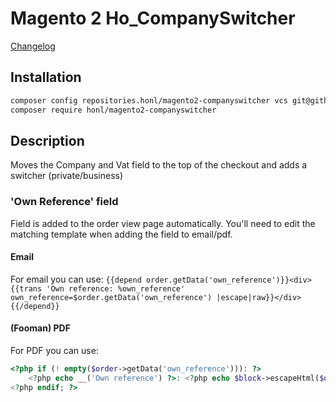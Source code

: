 # Magento 2 Ho_CompanySwitcher

[Changelog](CHANGELOG.md)

## Installation
```BASH
composer config repositories.honl/magento2-companyswitcher vcs git@github.com:ho-nl/magento2-Ho_CompanySwitcher.git
composer require honl/magento2-companyswitcher
```

## Description
Moves the Company and Vat field to the top of the checkout and adds a switcher (private/business)

### 'Own Reference' field
Field is added to the order view page automatically. You'll need to edit the matching template when adding the field to email/pdf.

#### Email
For email you can use:
`{{depend order.getData('own_reference')}}<div>{{trans 'Own reference: %own_reference' own_reference=$order.getData('own_reference') |escape|raw}}</div>{{/depend}}`

#### (Fooman) PDF
For PDF you can use:
```PHP
<?php if (! empty($order->getData('own_reference'))): ?>
    <?php echo __('Own reference') ?>: <?php echo $block->escapeHtml($order->getData('own_reference')) ?><br/>
<?php endif; ?>
```
